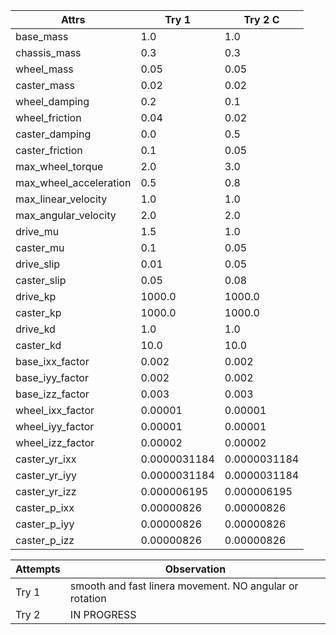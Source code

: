 | Attrs                  | Try 1        | Try 2   C    |
|------------------------|--------------|--------------|
| base_mass              | 1.0          | 1.0          |
| chassis_mass           | 0.3          | 0.3          |
| wheel_mass             | 0.05         | 0.05         |
| caster_mass            | 0.02         | 0.02         |
| wheel_damping          | 0.2          | 0.1          |
| wheel_friction         | 0.04         | 0.02         |
| caster_damping         | 0.0          | 0.5          |
| caster_friction        | 0.1          | 0.05         |
| max_wheel_torque       | 2.0          | 3.0          |
| max_wheel_acceleration | 0.5          | 0.8          |
| max_linear_velocity    | 1.0          | 1.0          |
| max_angular_velocity   | 2.0          | 2.0          |
| drive_mu               | 1.5          | 1.0          |
| caster_mu              | 0.1          | 0.05         |
| drive_slip             | 0.01         | 0.05         |
| caster_slip            | 0.05         | 0.08         |
| drive_kp               | 1000.0       | 1000.0       |
| caster_kp              | 1000.0       | 1000.0       |
| drive_kd               | 1.0          | 1.0          |
| caster_kd              | 10.0         | 10.0         |
| base_ixx_factor        | 0.002        | 0.002        |
| base_iyy_factor        | 0.002        | 0.002        |
| base_izz_factor        | 0.003        | 0.003        |
| wheel_ixx_factor       | 0.00001      | 0.00001      |
| wheel_iyy_factor       | 0.00001      | 0.00001      |
| wheel_izz_factor       | 0.00002      | 0.00002      |
| caster_yr_ixx          | 0.0000031184 | 0.0000031184 |
| caster_yr_iyy          | 0.0000031184 | 0.0000031184 |
| caster_yr_izz          | 0.000006195  | 0.000006195  |
| caster_p_ixx           | 0.00000826   | 0.00000826   |
| caster_p_iyy           | 0.00000826   | 0.00000826   |
| caster_p_izz           | 0.00000826   | 0.00000826   |


| Attempts | Observation                                              |
|----------|----------------------------------------------------------|
| Try 1    | smooth and fast linera movement\. NO angular or rotation |
| Try 2    | IN PROGRESS |
